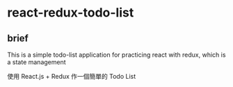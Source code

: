 # react-redux-todo-list

## brief

This is a simple todo-list application for practicing react with redux, which is a state management

使用 React.js + Redux 作一個簡單的 Todo List
